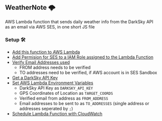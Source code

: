 ## WeatherNote 🌩
AWS Lambda function that sends daily weather info from the DarkSky API as an email via AWS SES, in one short JS file

### Setup 🛠
- [Add this function to AWS Lambda](https://aws.amazon.com/lambda/)
- [Add Permision for SES to a IAM Role assigned to the Lambda Function](https://docs.aws.amazon.com/lambda/latest/dg/lambda-permissions.html)
- [Verify Email Addresses used](https://docs.aws.amazon.com/ses/latest/DeveloperGuide/verify-email-addresses-procedure.html)
  - FROM address needs to be verified
  - TO addresses need to be verified, if AWS account is in SES Sandbox
- [Get a DarkSky API Key](https://darksky.net/dev/register)
- [Set AWS Lambda Environment Variables](https://docs.aws.amazon.com/lambda/latest/dg/env_variables.html)
  - DarkSky API Key as `DARKSKY_API_KEY`
  - GPS Coordinates of Location as `TARGET_COORDS`
  - Verified email from address as `FROM_ADDRESS`
  - Email addresses to be sent to as `TO_ADDRESSES` (single address or addresses seperated by `;`)
- [Schedule Lambda Function with CloudWatch](https://docs.aws.amazon.com/AmazonCloudWatch/latest/events/RunLambdaSchedule.html)
